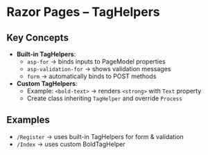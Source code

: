 # Razor Pages – TagHelpers

## Key Concepts
- **Built-in TagHelpers**:
  - `asp-for` → binds inputs to PageModel properties
  - `asp-validation-for` → shows validation messages
  - `form` → automatically binds to POST methods
- **Custom TagHelpers**:
  - Example: `<bold-text>` → renders `<strong>` with `Text` property
  - Create class inheriting `TagHelper` and override `Process`

## Examples
- `/Register` → uses built-in TagHelpers for form & validation
- `/Index` → uses custom BoldTagHelper
